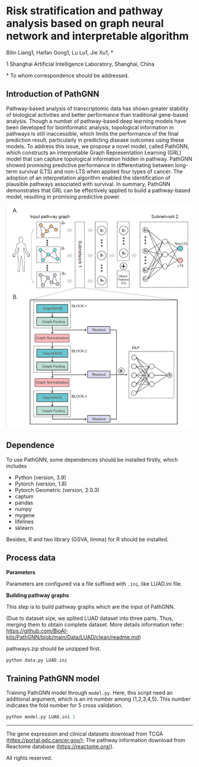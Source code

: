 # Risk stratification and pathway analysis based on graph neural network and interpretable algorithm

Bilin Liang1, Haifan Gong1, Lu Lu1, Jie Xu1, *

1 Shanghai Artificial Intelligence Laboratory, Shanghai, China

\* To whom correspondence should be addressed.

## Introduction of PathGNN

Pathway-based analysis of transcriptomic data has shown greater stability of biological activities and better performance than traditional gene-based analysis. Though a number of pathway-based deep learning models have been developed for bioinformatic analysis, topological information in pathways is still inaccessible, which limits the performance of the final prediction result, particularly in predicting disease outcomes using these models. To address this issue, we propose a novel model, called PathGNN, which constructs an interpretable Graph Representation Learning (GRL) model that can capture topological information hidden in pathway. PathGNN showed promising predictive performance in differentiating between long-term survival (LTS) and non-LTS when applied four types of cancer. The adoption of an interpretation algorithm enabled the identification of plausible pathways associated with survival. In summary, PathGNN demonstrates that GRL can be effectively applied to build a pathway-based model, resulting in promising predictive power. 

<div align=center>
<img src="https://github.com/BioAI-kits/PathGNN/blob/main/Figure/Figure.png" />
</div>

## Dependence

To use PathGNN, some dependences should be installed firstly, which includes 

- Python (version, 3.9)
- Pytorch (version, 1.8)
- Pytorch Geometric (version, 2.0.3)
- captum
- pandas
- numpy
- mygene
- lifelines
- sklearn. 

Besides, R and two library (GSVA, limma) for R should be installed. 

## Process data

**Parameters**

Parameters are configured via a file suffixed with `.ini`, like LUAD.ini file.

**Building pathway graphs**

This step is to build pathway graphs which are the input of PathGNN. 

(Due to dataset size, we splited LUAD dataset into three parts. Thus, merging them to obtain complete dataset. More details information refer: https://github.com/BioAI-kits/PathGNN/blob/main/Data/LUAD/clean/readme.md)

pathways.zip should be unzipped first.

```py
python data.py LUAD.ini
```

## Training PathGNN model

Training PathGNN model through `model.py`. Here, this script need an additional argument, which is an int number among (1,2,3,4,5). This number indicates the fold number for 5 cross validation.  

```py
python model.py LUAD.ini 1
```

---

The gene expression and clinical datasets download from TCGA (https://portal.gdc.cancer.gov/); The pathway information download from Reactome database (https://reactome.org/). 

All rights reserved.

